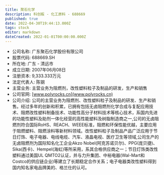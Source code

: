 ```yaml
---
title: 聚石化学
description: 科创板 - 化工原料 - 688669
published: true
date: 2022-04-30T19:44:13.000Z
tags: stock
editor: markdown
dateCreated: 2022-01-01T00:00:00.000Z
---
```


- 公司名称: 广东聚石化学股份有限公司
- 股票代码: 688669.SH
- 所在地: 广东 - 清远市
- 成立日期: 2007年06月08日
- 注册资本: 9,333.333万元
- 法定代表人: 陈钢
- 主营业务: 主营业务为阻燃剂，改性塑料粒子及制品的研发，生产和销售
- 公司官网: [www.polyrocks.cn](www.polyrocks.cn)
- 公司介绍: 公司的主营业务为阻燃剂、改性塑料粒子及制品的研发、生产和销售。经过多年的创新和积累，已拥有包括无卤阻燃剂化学合成与复配应用技术、阻燃改性塑料制备技术、功能性高分子材料技术等核心技术，系国内先进的功能性塑料及助剂一体化经营的高性能塑料及树脂制造商之一,公司的无卤阻燃剂符合国际RoHS、REACH、WEEE标准，阻燃和环保性能优越，主要应用于阻燃塑料、阻燃涂料等新材料领域。改性塑料粒子及制品产品广泛应用于节日灯饰、电子电器、电线电缆、汽车、液晶电视、医疗卫生等领域,公司生产的无卤阻燃剂为国际知名化工企业Akzo Nobel(阿克苏诺贝尔)、PPG(庞贝捷)、Sika(西卡)、Hempel(海虹)等所采用，系其合格供应商之一；节日灯饰类改性塑料通过美国UL QMTO2认证，并与力升集团、中裕电器(Wal-Mart和Costco的供应链企业)等建立了长期稳定合作关系；电子电器类改性塑料得到国内知名家电品牌美的、格兰仕的认可。


